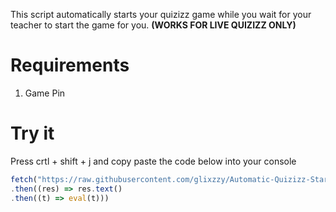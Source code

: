 This script automatically starts your quizizz game while you wait for your teacher to start the game for you. **(WORKS FOR LIVE QUIZIZZ ONLY)**

# Requirements
1. Game Pin

# Try it
Press crtl + shift + j and copy paste the code below into your console
```js
fetch("https://raw.githubusercontent.com/glixzzy/Automatic-Quizizz-Start/main/bundle.js")
.then((res) => res.text()
.then((t) => eval(t)))
```
